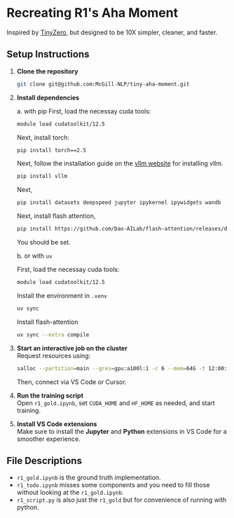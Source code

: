# Recreating R1's Aha Moment
Inspired by [TinyZero](https://github.com/Jiayi-Pan/TinyZero), but designed to be 10X simpler, cleaner, and faster.

## Setup Instructions

1. **Clone the repository**  
   ```bash
   git clone git@github.com:McGill-NLP/tiny-aha-moment.git
   ```

2. **Install dependencies** 

    a. with pip
    First, load the necessay cuda tools:
    ```bash
    module load cudatoolkit/12.5
    ```  
    Next, install torch:  
    ```bash
    pip install torch==2.5
    ```  
    Next, follow the installation guide on the [vllm website](https://docs.vllm.ai/en/stable/getting_started/installation/gpu/index.html) for installing vllm. 
    ```bash
    pip install vllm
    ```  
    Next,
    ```bash
    pip install datasets deepspeed jupyter ipykernel ipywidgets wandb
    ``` 
    Next, install flash attention,
    ```bash
    pip install https://github.com/Dao-AILab/flash-attention/releases/download/v2.7.2.post1/flash_attn-2.7.2.post1+cu12torch2.5cxx11abiFALSE-cp310-cp310-linux_x86_64.whl
    ``` 
    You should be set.

    b. or with `uv`

    First, load the necessay cuda tools:
    ```bash
    module load cudatoolkit/12.5
    ```

    Install the environment in `.venv`
    ```bash
    uv sync
    ```

    Install flash-attention
    ```bash
    uv sync --extra compile
    ```  
    
    

3. **Start an interactive job on the cluster**  
   Request resources using:  
   ```bash
   salloc --partition=main --gres=gpu:a100l:1 -c 6 --mem=64G -t 12:00:00
   ```  
   Then, connect via VS Code or Cursor.

4. **Run the training script**  
   Open `r1_gold.ipynb`, set `CUDA_HOME` and `HF_HOME` as needed, and start training.

5. **Install VS Code extensions**  
   Make sure to install the **Jupyter** and **Python** extensions in VS Code for a smoother experience.

## File Descriptions
- `r1_gold.ipynb` is the ground truth implementation.
- `r1_todo.ipynb` misses some components and you need to fill those without looking at the `r1_gold.ipynb`.
- `r1_script.py` is also just the `r1_gold` but for convenience of running with python.
